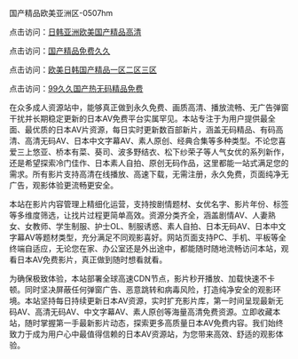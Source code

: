 国产精品欧美亚洲区-0507hm


点击访问：<a href="https://gda-c7m.pages.dev/">日韩亚洲欧美国产精品高清</a>

点击访问：<a href="https://bsdf-5f5.pages.dev/">国产精品免费久久</a>

点击访问：<a href="https://tfda.pages.dev/">欧美日韩国产精品一区二区三区</a>

点击访问：<a href="https://gsd-agv.pages.dev/">99久久国产热无码精品免费</a>


在众多成人资源站中，能够真正做到永久免费、画质高清、播放流畅、无广告弹窗干扰并长期稳定更新的日本AV免费平台实属罕见。本站专注于为用户提供最全面、最优质的日本AV片资源，每日实时更新数百部新片，涵盖无码精品、有码高清、高清无码AV、日本中文字幕AV、素人原创、经典合集等多种类型。不论您喜爱三上悠亚、桥本有菜、葵司、波多野结衣、松下纱荣子等人气女优的系列新作，还是希望探索冷门佳作、日本素人自拍、原创无码作品，这里都能一站式满足您的需求。所有影片支持高清在线播放、高速下载，无需注册，永久免费，页面纯净无广告，观影体验更流畅更安全。

本站在影片内容管理上精细化运营，支持按剧情题材、女优名字、影片年份、标签等多维度筛选，让找片过程更简单高效。资源分类齐全，涵盖剧情AV、人妻熟女、女教师、学生制服、护士OL、制服诱惑、素人自拍、日本无码AV、日本中文字幕AV等题材类型，充分满足不同观影喜好。网站页面支持PC、手机、平板等全终端自适应，无论您在家、办公室还是外出途中，都能随时随地流畅访问本站，观看日本AV免费影片，真正做到随时想看就看。

为确保极致体验，本站部署全球高速CDN节点，影片秒开播放、加载快速不卡顿。同时坚决屏蔽任何弹窗广告、恶意跳转和病毒风险，打造纯净安全的观影环境。本站坚持每日持续更新日本AV资源，实时扩充影片库，第一时间呈现最新无码AV、高清无码AV、中文字幕AV、素人原创等海量高清免费资源。立即收藏本站，随时掌握第一手最新影片动态，探索更多高质量日本AV免费内容。我们始终致力于成为用户心中最值得信赖的日本AV资源站，为您带来高效、舒适的观影体验。



<span style="display:none;">[Canonical link]( ）</span>
